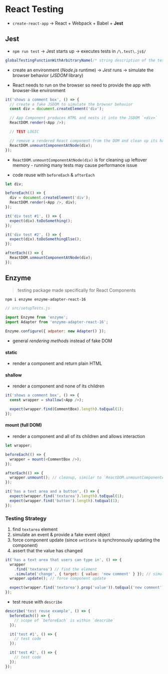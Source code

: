 # React Testing

- `create-react-app` &rarr; React + Webpack + Babel + **Jest**

## Jest

- `npm run test` &rarr; Jest starts up &rarr; executes tests in `/\.test\.js$/`

```js
globalTestingFunctionWithArbitraryName(/* string description of the test */, /* function containing the test logic */)
```

- create an environment (_Node.js_ runtime) &rarr; _Jest_ runs &rarr; simulate the browser behavior (_JSDOM_ library)

- React needs to run on the browser so need to provide the app with browser-like environment

```js
it('shows a comment box', () => {
  // create a fake JSDOM to simulate the browser behavior
  const div = document.createElement('div');

  // App Component produces HTML and nests it into the JSDOM `<div>`
  ReactDOM.render(<App />);

  // TEST LOGIC

  // remove a rendered React component from the DOM and clean up its handlers and state - performance related
  ReactDOM.unmountComponentAtNode(div);
});
```

- `ReactDOM.unmountComponentAtNode(div)` is for cleaning up leftover memory - running many tests may cause performance issue

* code reuse with `beforeEach` & `afterEach`

```js
let div;

beforeEach(() => {
  div = document.createElement('div');
  ReactDOM.render(<App />, div);
});

it('div test #1', () => {
  expect(div).toDoSomething();
});

it('div test #2', () => {
  expect(div).toDoSomethingElse();
});

afterEach(() => {
  ReactDOM.unmountComponentAtNode(div);
});
```

## Enzyme

> testing package made specifically for React Components

```bash
npm i enzyme enzyme-adapter-react-16
```

```js
// src/setupTests.js

import Enzyme from 'enzyme';
import Adapter from 'enzyme-adapter-react-16';

Enzyme.configure({ adpater: new Adapter() });
```

- general _rendering methods_ instead of fake DOM

#### static

- render a component and return plain HTML

#### shallow

- render a component and none of its children

```js
it('shows a comment box', () => {
  const wrapper = shallow(<App />);

  expect(wrapper.find(CommentBox).length).toEqual(1);
});
```

#### mount (full DOM)

- render a component and all of its children and allows interaction

```js
let wrapper;

beforeEach(() => {
  wrapper = mount(<CommentBox />);
});

afterEach(() => {
  wrapper.unmount(); // cleanup, similar to `ReactDOM.unmountComponentAtNode`
});

it('has a text area and a button', () => {
  expect(wrapper.find('textarea').length).toEqual(1);
  expect(wrapper.find('button').length).toEqual(1);
});
```

### Testing Strategy

1. find `textarea` element
2. simulate an event & provide a fake event object
3. force component update (since `setState` is synchronously updating the component)
4. assert that the value has changed

```js
it('has a text area that users can type in', () => {
  wrapper
    .find('textarea') // find the element
    .simulate('change', { target: { value: 'new comment' } }); // simulate a event & provide a fake event object
  wrapper.update(); // force component update

  expect(wrapper.find('textarea').prop('value')).toEqual('new comment'); // assert that the value has changed
});
```

- test reuse with `describe`

```js
describe('test reuse example', () => {
  beforeEach(() => {
    // scope of `beforeEach` is within `describe`
  });

  it('test #1', () => {
    // test code
  });

  it('test #2', () => {
    // test code
  });
});
```
